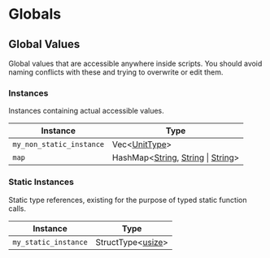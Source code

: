 # Globals

## Global Values

Global values that are accessible anywhere inside scripts\. You should avoid naming conflicts with these and trying to overwrite or edit them\.

### Instances

Instances containing actual accessible values\.

| Instance | Type |
| --- | --- |
| `my_non_static_instance` | Vec\<[UnitType](./types/unittype.md)\> |
| `map` | HashMap\<[String](./types/string.md), [String](./types/string.md) \| [String](./types/string.md)\> |

### Static Instances

Static type references, existing for the purpose of typed static function calls\.

| Instance | Type |
| --- | --- |
| `my_static_instance` | StructType\<[usize](./types/usize.md)\> |